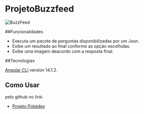 # ProjetoBuzzfeed

![BuzzFeed](https://github.com/NaimRio/angular-buzzfeed-quizz-clone/blob/main/src/assets/imgs/logo.png)

##Funcionalidades

- Executa um pacote de perguntas disponibilizadas por um Json.
- Exibe um resultado ao final conforme as opção escolhidas.
- Exibe uma imagem deacordo com a resposta final.

##Tecnologias

[Angular CLI](https://github.com/angular/angular-cli) version 14.1.2.

## Como Usar

pelo github no link:

- [Projeto Pokédex](https://github.com/NaimRio/angular-buzzfeed-quizz-clone)